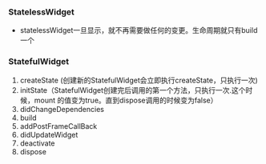 ### StatelessWidget

- statelessWidget一旦显示，就不再需要做任何的变更。生命周期就只有build一个

###  StatefulWidget

 1. createState (创建新的StatefulWidget会立即执行createState，只执行一次)
 2. initState（StatefulWidget创建完后调用的第一个方法，只执行一次.这个时候，mount 的值变为true。直到dispose调用的时候变为false）
 3. didChangeDependencies
 4. build
 5. addPostFrameCallBack
 6. didUpdateWidget
 7. deactivate
 8. dispose

<!--stackedit_data:
eyJoaXN0b3J5IjpbLTI3OTYxODczNCwxMzg5MTg0NDIxXX0=
-->